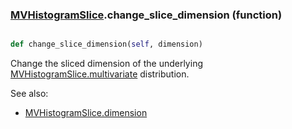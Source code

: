 ### [MVHistogramSlice](MVHistogramSlice.md).change_slice_dimension (function)


```py

def change_slice_dimension(self, dimension)

```



Change the sliced dimension of the underlying [MVHistogramSlice.multivariate](MVHistogramSlice.multivariate.md) distribution.

See also:

* [MVHistogramSlice.dimension](MVHistogramSlice.dimension.md)

